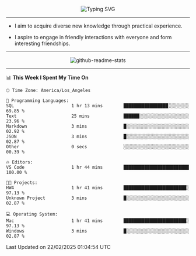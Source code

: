 <p align="center">
  <img src="https://readme-typing-svg.demolab.com?font=Fira+Code&weight=500&size=32&duration=2500&pause=1600&center=true&vCenter=true&random=false&width=1024&height=64&lines=Hi+there+%F0%9F%91%8B;I'm+delighted+you+could+make+it+here+%F0%9F%8E%89;I'm+Harry%2C+a+college+student+still+finding+my+way" alt="Typing SVG" />
</p>


---


- I aim to acquire diverse new knowledge through practical experience.

- I aspire to engage in friendly interactions with everyone and form interesting friendships.


---


<p align="center">
  <img src="https://github-readme-stats.vercel.app/api?username=Harry-Jing&show_icons=true" alt="github-readme-stats"/>
</p>


---

<!--START_SECTION:waka-->
📊 **This Week I Spent My Time On** 

```text
🕑︎ Time Zone: America/Los_Angeles

💬 Programming Languages: 
SQL                      1 hr 13 mins        █████████████████░░░░░░░░   69.85 % 
Text                     25 mins             ██████░░░░░░░░░░░░░░░░░░░   23.96 % 
Markdown                 3 mins              █░░░░░░░░░░░░░░░░░░░░░░░░   02.92 % 
JSON                     3 mins              █░░░░░░░░░░░░░░░░░░░░░░░░   02.87 % 
Other                    0 secs              ░░░░░░░░░░░░░░░░░░░░░░░░░   00.39 % 

🔥 Editors: 
VS Code                  1 hr 44 mins        █████████████████████████   100.00 % 

🐱‍💻 Projects: 
HW4                      1 hr 41 mins        ████████████████████████░   97.13 % 
Unknown Project          3 mins              █░░░░░░░░░░░░░░░░░░░░░░░░   02.87 % 

💻 Operating System: 
Mac                      1 hr 41 mins        ████████████████████████░   97.13 % 
Windows                  3 mins              █░░░░░░░░░░░░░░░░░░░░░░░░   02.87 % 
```


 Last Updated on 22/02/2025 01:04:54 UTC
<!--END_SECTION:waka-->
